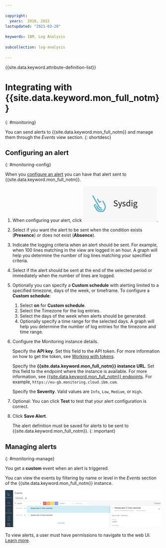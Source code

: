 ```yaml
---

copyright:
  years:  2018, 2022
lastupdated: "2021-03-28"

keywords: IBM, Log Analysis

subcollection: log-analysis

---
```


{{site.data.keyword.attribute-definition-list}}

# Integrating with {{site.data.keyword.mon_full_notm}}
{: #monitoring}

You can send alerts to {{site.data.keyword.mon_full_notm}} and manage them through the *Events* view section.
{: shortdesc}

## Configuring an alert
{: #monitoring-config}

When you [configure an alert](/docs/log-analysis?topic=log-analysis-alerts) you can have that alert sent to {{site.data.keyword.mon_full_notm}}.

1. When configuring your alert, click ![Sysdig icon](../images/sysdig.png "Sysdig icon").

2. Select if you want the alert to be sent when the condition exists (**Presence**) or does not exist (**Absence**).

3. Indicate the logging criteria when an alert should be sent.  For example, when 100 lines matching in the view are logged in an hour.  A graph will help you determine the number of log lines matching your specified criteria.

4. Select if the alert should be sent at the end of the selected period or immediately when the number of lines are logged.

5. Optionally you can specify a **Custom schedule** with alerting limited to a specified timezone, days of the week, or timeframe. To configure a **Custom schedule**:

    1. Select **on** for **Custom schedule**.
    2. Select the Timezone for the log entries. 
    3. Select the days of the week when alerts should be generated.
    4. Optionally specify a time range for the selected days. A graph will help you determine the number of log entries for the timezone and time range.

6. Configure the Monitoring instance details.

    Specify the **API key**. Set this field to the API token. For more information on how to get the token, see [Working with tokens](/docs/monitoring?topic=monitoring-api_monitoring_token).

    Specify the **{{site.data.keyword.mon_full_notm}} instance URL**. Set this field to the endpoint where the instance is available. For more information, see [{{site.data.keyword.mon_full_notm}} endpoints](/docs/monitoring?topic=monitoring-endpoints#endpoints_monitoring). For example, `https://eu-gb.monitoring.cloud.ibm.com`.

    Specify the **Severity**. Valid values are `Info`, `Low`, `Medium`, or `High`. 

7. Optional: You can click **Test** to test that your alert configuration is correct.

8. Click **Save Alert**.

   The alert definition must be saved for alerts to be sent to {{site.data.keyword.mon_full_notm}}.
   {: important}



## Managing alerts
{: #monitoring-manage}

You get a **custom** event when an alert is triggered. 

You can view the events by filtering by name or level in the *Events* section of the {{site.data.keyword.mon_full_notm}} instance.

![sample](../images/sysdig-sample.png "sample")

To view alerts, a user must have permissions to navigate to the web UI. [Learn more](/docs/Monitoring-with-Sysdig?topic=Monitoring-with-Sysdig-launch).




